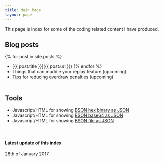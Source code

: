 ```yaml
---
title: Main Page
layout: page
---
```


This page is index for some of the coding related content I have produced.

## Blog posts
{% for post in site.posts %}
- [{{ post.title }}]({{ post.url }})
{% endfor %}
- Things that can muddle your replay feature (upcoming)
- Tips for reducing overdraw penalties (upcoming)
&nbsp;  
&nbsp;

## Tools
- Javascript/HTML for showing [BSON hex binary as JSON](http://mcraiha.github.io/tools/BSONhexToJSON/bsonhextojson.html)  
- Javascript/HTML for showing [BSON base64 as JSON](http://mcraiha.github.io/tools/BSONhexToJSON/bsonbase64tojson.html)  
- Javascript/HTML for showing [BSON file as JSON](http://mcraiha.github.io/tools/BSONhexToJSON/bsonfiletojson.html)  
&nbsp;  
&nbsp;

#### Latest update of this index
28th of January 2017